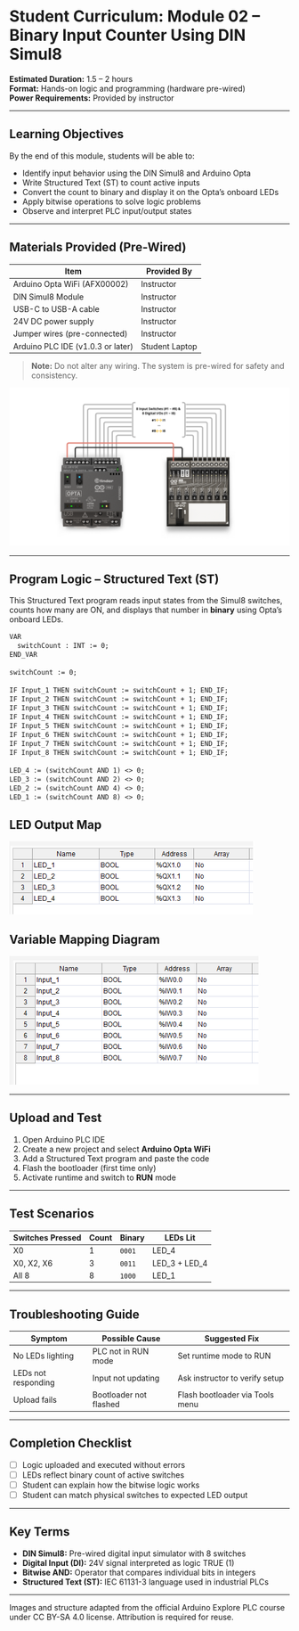 # Student Curriculum: Module 02 – Binary Input Counter Using DIN Simul8

**Estimated Duration:** 1.5 – 2 hours  
**Format:** Hands-on logic and programming (hardware pre-wired)  
**Power Requirements:** Provided by instructor  

---

## Learning Objectives

By the end of this module, students will be able to:

- Identify input behavior using the DIN Simul8 and Arduino Opta
- Write Structured Text (ST) to count active inputs
- Convert the count to binary and display it on the Opta’s onboard LEDs
- Apply bitwise operations to solve logic problems
- Observe and interpret PLC input/output states

---

## Materials Provided (Pre-Wired)

| Item                            | Provided By |
|---------------------------------|-------------|
| Arduino Opta WiFi (AFX00002)   | Instructor  |
| DIN Simul8 Module               | Instructor  |
| USB-C to USB-A cable            | Instructor  |
| 24V DC power supply             | Instructor  |
| Jumper wires (pre-connected)   | Instructor  |
| Arduino PLC IDE (v1.0.3 or later) | Student Laptop |

> **Note:** Do not alter any wiring. The system is pre-wired for safety and consistency.

![Wiring Diagram](../../03_assets/02_Binary_Input_Counter/02_wiring.png)

---

## Program Logic – Structured Text (ST)

This Structured Text program reads input states from the Simul8 switches, counts how many are ON, and displays that number in **binary** using Opta’s onboard LEDs.

```iecst
VAR
  switchCount : INT := 0;
END_VAR

switchCount := 0;

IF Input_1 THEN switchCount := switchCount + 1; END_IF;
IF Input_2 THEN switchCount := switchCount + 1; END_IF;
IF Input_3 THEN switchCount := switchCount + 1; END_IF;
IF Input_4 THEN switchCount := switchCount + 1; END_IF;
IF Input_5 THEN switchCount := switchCount + 1; END_IF;
IF Input_6 THEN switchCount := switchCount + 1; END_IF;
IF Input_7 THEN switchCount := switchCount + 1; END_IF;
IF Input_8 THEN switchCount := switchCount + 1; END_IF;

LED_4 := (switchCount AND 1) <> 0;
LED_3 := (switchCount AND 2) <> 0;
LED_2 := (switchCount AND 4) <> 0;
LED_1 := (switchCount AND 8) <> 0;
```

## LED Output Map

![LED Output Mapping](../../03_assets/02_Binary_Input_Counter/02_led_output_mapping.png)


## Variable Mapping Diagram

![Programmable Inputs](../../03_assets/02_Binary_Input_Counter/02_programmable_inputs_mapping.png)

---

## Upload and Test

1. Open Arduino PLC IDE
2. Create a new project and select **Arduino Opta WiFi**
3. Add a Structured Text program and paste the code
4. Flash the bootloader (first time only)
5. Activate runtime and switch to **RUN** mode

---

## Test Scenarios

| Switches Pressed      | Count | Binary | LEDs Lit          |
|------------------------|--------|--------|-------------------|
| X0                    | 1      | `0001` | LED_4             |
| X0, X2, X6            | 3      | `0011` | LED_3 + LED_4     |
| All 8                 | 8      | `1000` | LED_1             |

---

## Troubleshooting Guide

| Symptom               | Possible Cause             | Suggested Fix                     |
|------------------------|-----------------------------|------------------------------------|
| No LEDs lighting       | PLC not in RUN mode         | Set runtime mode to RUN            |
| LEDs not responding    | Input not updating          | Ask instructor to verify setup     |
| Upload fails           | Bootloader not flashed      | Flash bootloader via Tools menu    |

---

## Completion Checklist

- [ ] Logic uploaded and executed without errors
- [ ] LEDs reflect binary count of active switches
- [ ] Student can explain how the bitwise logic works
- [ ] Student can match physical switches to expected LED output

---

## Key Terms

- **DIN Simul8:** Pre-wired digital input simulator with 8 switches
- **Digital Input (DI):** 24V signal interpreted as logic TRUE (1)
- **Bitwise AND:** Operator that compares individual bits in integers
- **Structured Text (ST):** IEC 61131-3 language used in industrial PLCs

---

Images and structure adapted from the official Arduino Explore PLC course under CC BY-SA 4.0 license. Attribution is required for reuse.
